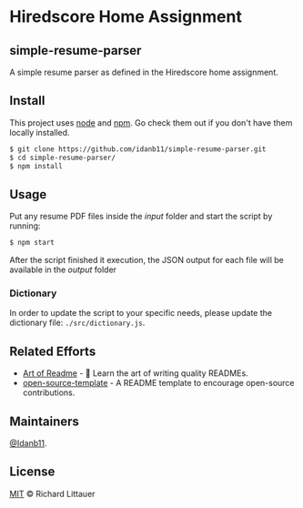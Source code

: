 # Hiredscore Home Assignment

## simple-resume-parser

A simple resume parser as defined in the Hiredscore home assignment.

## Install

This project uses [node](http://nodejs.org) and [npm](https://npmjs.com). Go check them out if you don't have them locally installed.

```sh
$ git clone https://github.com/idanb11/simple-resume-parser.git
$ cd simple-resume-parser/
$ npm install
```

## Usage

Put any resume PDF files inside the _input_ folder and start the script by running:

```sh
$ npm start
```

After the script finished it execution, the JSON output for each file will be available in the _output_ folder

### Dictionary

In order to update the script to your specific needs, please update the dictionary file: `./src/dictionary.js`.

## Related Efforts

- [Art of Readme](https://github.com/noffle/art-of-readme) - 💌 Learn the art of writing quality READMEs.
- [open-source-template](https://github.com/davidbgk/open-source-template/) - A README template to encourage open-source contributions.

## Maintainers

[@Idanb11](https://github.com/idanb11).

## License

[MIT](LICENSE) © Richard Littauer
